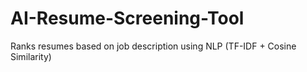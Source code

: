 # AI-Resume-Screening-Tool
Ranks resumes based on job description using NLP (TF-IDF + Cosine Similarity)
